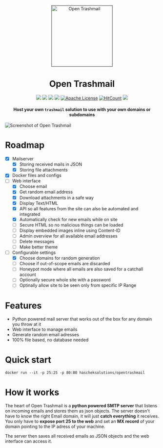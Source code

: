 <p align="center">
  <a href="" rel="noopener">
 <img height=200px src="https://raw.githubusercontent.com/HaschekSolutions/opentrashmail/master/web/imgs/logo_300.png" alt="Open Trashmail"></a>
</p>

<h1 align="center">Open Trashmail</h1>

<div align="center">

![](https://img.shields.io/badge/php-7.1%2B-brightgreen.svg)
![](https://img.shields.io/badge/python-2.7%2B-brightgreen.svg)
[![](https://img.shields.io/docker/pulls/hascheksolutions/opentrashmail?color=brightgreen)](https://hub.docker.com/r/hascheksolutions/opentrashmail)
![](https://img.shields.io/docker/cloud/build/hascheksolutions/opentrashmail?color=brightgreen)
[![Apache License](https://img.shields.io/badge/license-Apache-blue.svg?style=flat)](https://github.com/HaschekSolutions/opentrashmail/blob/master/LICENSE)
[![HitCount](http://hits.dwyl.io/HaschekSolutions/opentrashmail.svg)](http://hits.dwyl.io/HaschekSolutions/opentrashmail)
[![](https://img.shields.io/github/stars/HaschekSolutions/opentrashmail.svg?label=Stars&style=social)](https://github.com/HaschekSolutions/opentrashmail)

#### Host your own `trashmail` solution to use with your own domains or subdomains

</div>

![Screenshot of Open Trashmail](https://pictshare.net/shz4tq.png)

# Roadmap
- [x] Mailserver
  - [x] Storing received mails in JSON
  - [x] Storing file attachments
- [x] Docker files and configs
- [ ] Web interface
  - [x] Choose email
  - [x] Get random email address
  - [x] Download attachments in a safe way
  - [x] Display Text/HTML
  - [x] API so all features from the site can also be automated and integrated
  - [x] Automatically check for new emails while on site
  - [ ] Secure HTML so no malicious things can be loaded
  - [ ] Display embedded images inline using Content-ID
  - [ ] Admin overview for all available email addresses
  - [ ] Delete messages
  - [ ] Make better theme
- [ ] Configurable settings
  - [x] Choose domains for random generation
  - [ ] Choose if out-of-scope emails are discarded
  - [ ] Honeypot mode where all emails are also saved for a catchall account
  - [ ] Optionally secure whole site with a password
  - [ ] Optinally allow site to be seen only from specific IP Range

# Features
- Python powered mail server that works out of the box for any domain you throw at it
- Web interface to manage emails
- Generate random email adresses
- 100% file based, no database needed

# Quick start


```
docker run --it -p 25:25 -p 80:80 hascheksolutions/opentrashmail
```

# How it works

The heart of Open Trashmail is a **python powered SMTP server** that listens on incoming emails and stores them as json objects. The server doesn't have to know the right Email domain, it will just **catch everything** it receives. You only have to **expose port 25 to the web** and set an **MX record** of your domain pointing to the IP adress of your machine.

The server then saves all received emails as JSON objects and the web interface can access it.